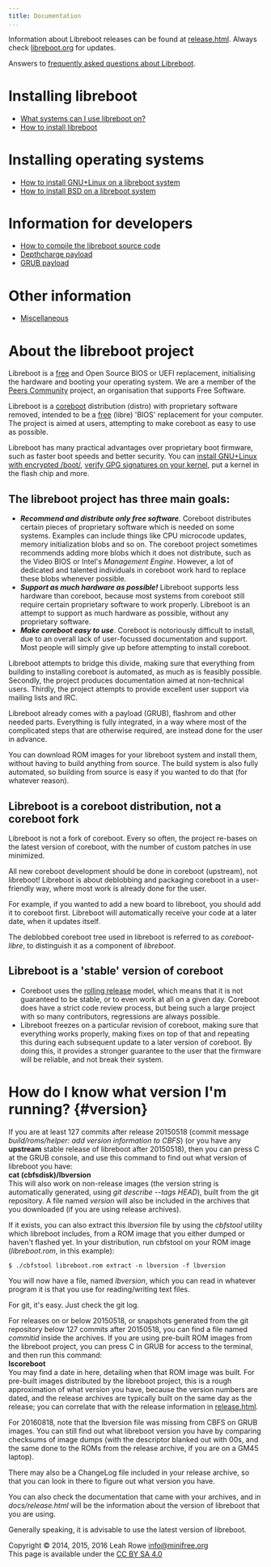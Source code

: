 ```yaml
---
title: Documentation
...
```


Information about Libreboot releases can be found at
[release.html](release.html). Always check [libreboot.org](/) for updates.

Answers to [frequently asked questions about
Libreboot](../faq/).

Installing libreboot
====================

-   [What systems can I use libreboot on?](hcl/)
-   [How to install libreboot](install/)

Installing operating systems
============================

-   [How to install GNU+Linux on a libreboot system](gnulinux/)
-   [How to install BSD on a libreboot system](bsd/)

Information for developers
==========================

-   [How to compile the libreboot source code](git/)
-   [Depthcharge payload](depthcharge/)
-   [GRUB payload](grub/)

Other information
=================

-   [Miscellaneous](misc/)

About the libreboot project
===========================

Libreboot is a [free](https://en.wikipedia.org/wiki/Free_software) and Open
Source BIOS or UEFI replacement, initialising the hardware and booting your
operating system. We are a member of the [Peers Community](https://peers.community/)
project, an organisation that supports Free Software.

Libreboot is a [coreboot](http://coreboot.org/) distribution (distro)
with proprietary software removed, intended to be a
[free](https://en.wikipedia.org/wiki/Free_software) (libre) 'BIOS'
replacement for your computer. The project is aimed at users, attempting
to make coreboot as easy to use as possible.

Libreboot has many practical advantages over proprietary boot firmware,
such as faster boot speeds and better security. You can [install
GNU+Linux with encrypted /boot/](gnulinux/), [verify GPG signatures on
your kernel](http://www.coreboot.org/GRUB2#signed_kernels), put a kernel
in the flash chip and more.

The libreboot project has three main goals:
-------------------------------------------

-   ***Recommend and distribute only free software***. Coreboot
    distributes certain pieces of proprietary software which is needed
    on some systems. Examples can include things like CPU microcode
    updates, memory initialization blobs and so on. The coreboot project
    sometimes recommends adding more blobs which it does not distribute,
    such as the Video BIOS or Intel's *Management Engine*. However, a
    lot of dedicated and talented individuals in coreboot work hard to
    replace these blobs whenever possible.
-   ***Support as much hardware as possible!*** Libreboot supports less
    hardware than coreboot, because most systems from coreboot still
    require certain proprietary software to work properly. Libreboot is
    an attempt to support as much hardware as possible, without any
    proprietary software.
-   ***Make coreboot easy to use***. Coreboot is notoriously difficult
    to install, due to an overall lack of user-focussed documentation
    and support. Most people will simply give up before attempting to
    install coreboot.

Libreboot attempts to bridge this divide, making sure that everything from
building to installing coreboot is automated, as much as is feasibly possible.
Secondly, the project produces documentation aimed at non-technical users.
Thirdly, the project attempts to provide excellent user support via mailing
lists and IRC.

Libreboot already comes with a payload (GRUB), flashrom and other
needed parts. Everything is fully integrated, in a way where most of
the complicated steps that are otherwise required, are instead done
for the user in advance.

You can download ROM images for your libreboot system and install
them, without having to build anything from source. The build system
is also fully automated, so building from source is easy if you
wanted to do that (for whatever reason).

Libreboot is a coreboot distribution, not a coreboot fork
---------------------------------------------------------

Libreboot is not a fork of coreboot. Every so often, the project
re-bases on the latest version of coreboot, with the number of custom
patches in use minimized.

All new coreboot development should be done in coreboot (upstream), not
libreboot! Libreboot is about deblobbing and packaging coreboot in a
user-friendly way, where most work is already done for the user.

For example, if you wanted to add a new board to libreboot, you should
add it to coreboot first. Libreboot will automatically receive your code
at a later date, when it updates itself.

The deblobbed coreboot tree used in libreboot is referred to as
*coreboot-libre*, to distinguish it as a component of *libreboot*.

Libreboot is a 'stable' version of coreboot
---------------------------------------------

-   Coreboot uses the [rolling
release](https://en.wikipedia.org/wiki/Rolling_release) model, which
means that it is not guaranteed to be stable, or to even work at all
on a given day. Coreboot does have a strict code review process, but
being such a large project with so many contributors, regressions
are always possible.
-   Libreboot freezes on a particular revision of coreboot, making sure
that everything works properly, making fixes on top of that and
repeating this during each subsequent update to a later version of
coreboot. By doing this, it provides a stronger guarantee to the
user that the firmware will be reliable, and not break their system.

How do I know what version I'm running? {#version}
========================================

If you are at least 127 commits after release 20150518 (commit message
*build/roms/helper: add version information to CBFS*) (or you have any
**upstream** stable release of libreboot after 20150518), then you can
press C at the GRUB console, and use this command to find out what
version of libreboot you have:\
**cat (cbfsdisk)/lbversion**\
This will also work on non-release images (the version string is
automatically generated, using *git describe --tags HEAD*), built from
the git repository. A file named *version* will also be included in the
archives that you downloaded (if you are using release archives).

If it exists, you can also extract this *lbversion* file by using the
*cbfstool* utility which libreboot includes, from a ROM image that you
either dumped or haven't flashed yet. In your distribution, run
cbfstool on your ROM image (*libreboot.rom*, in this example):

    $ ./cbfstool libreboot.rom extract -n lbversion -f lbversion

You will now have a file, named *lbversion*, which you can read in
whatever program it is that you use for reading/writing text files.

For git, it's easy. Just check the git log.

For releases on or below 20150518, or snapshots generated from the git
repository below 127 commits after 20150518, you can find a file named
*commitid* inside the archives. If you are using pre-built ROM images
from the libreboot project, you can press C in GRUB for access to the
terminal, and then run this command:\
**lscoreboot**\
You may find a date in here, detailing when that ROM image was built.
For pre-built images distributed by the libreboot project, this is a
rough approximation of what version you have, because the version
numbers are dated, and the release archives are typically built on the
same day as the release; you can correlate that with the release
information in [release.html](release.html).

For 20160818, note that the lbversion file was missing from CBFS on GRUB
images. You can still find out what libreboot version you have by
comparing checksums of image dumps (with the descriptor blanked out with
00s, and the same done to the ROMs from the release archive, if you are
on a GM45 laptop).

There may also be a ChangeLog file included in your release archive, so
that you can look in there to figure out what version you have.

You can also check the documentation that came with your archives, and
in *docs/release.html* will be the information about the version of
libreboot that you are using.

Generally speaking, it is advisable to use the latest version of
libreboot.

Copyright © 2014, 2015, 2016 Leah Rowe <info@minifree.org>\
This page is available under the [CC BY SA 4.0](cc-by-sa-4.0.txt)

